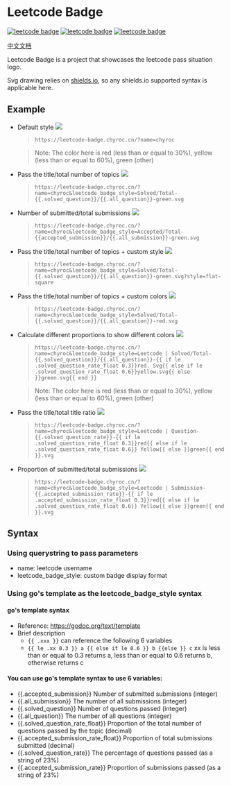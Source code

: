 # Leetcode Badge

[![leetcode badge](https://leetcode-badge.chyroc.cn/?name=chyroc&refresh=true)](https://github.com/Chyroc/leetcode-badge)
[![leetcode badge](https://leetcode-badge.chyroc.cn/?name=chyroc&leetcode_badge_style=Leetcode%20|%20Question-{{.solved_question_rate}}-{{%20if%20le%20.solved_question_rate_float%200.3}}red{{%20else%20if%20le%20.solved_question_rate_float%200.6}}yellow{{%20else%20}}green{{%20end%20}}.svg&refresh=true)](https://github.com/Chyroc/leetcode-badge)
[![leetcode badge](https://leetcode-badge.chyroc.cn/?name=chyroc&leetcode_badge_style=Leetcode%20|%20Submission-{{.accepted_submission_rate}}-{{%20if%20le%20.accepted_submission_rate_float%200.3}}red{{%20else%20if%20le%20.solved_question_rate_float%200.6}}yellow{{%20else%20}}green{{%20end%20}}.svg&refresh=true)](https://github.com/Chyroc/leetcode-badge)

[中文文档](./README.md)

Leetcode Badge is a project that showcases the leetcode pass situation logo.

Svg drawing relies on [shields.io](http://shields.io/), so any shields.io supported syntax is applicable here.

## Example

* Default style ![](https://leetcode-badge.chyroc.cn/?name=chyroc&refresh=true)
  > `https://leetcode-badge.chyroc.cn/?name=chyroc`

  > Note: The color here is red (less than or equal to 30%), yellow (less than or equal to 60%), green (other)

* Pass the title/total number of topics ![](https://leetcode-badge.chyroc.cn/?name=chyroc&leetcode_badge_style=Solved/Total-{{solve_question}}/{{all_question}}-green.svg&refresh=true)
  > `https://leetcode-badge.chyroc.cn/?name=chyroc&leetcode_badge_style=Solved/Total-{{.solved_question}}/{{.all_question}}-green.svg`

* Number of submitted/total submissions ![](https://leetcode-badge.chyroc.cn/?name=chyroc&leetcode_badge_style=Accepted/Total-{{accepted_submission}}/{{all_submission}}-green.svg&refresh=true)
  > `https://leetcode-badge.chyroc.cn/?name=chyroc&leetcode_badge_style=Accepted/Total-{{accepted_submission}}/{{.all_submission}}-green.svg`

* Pass the title/total number of topics + custom style ![](https://leetcode-badge.chyroc.cn/?name=chyroc&leetcode_badge_style=Solved/Total-{{.solved_question}}/{{.all_question}}-green.svg?style=flat-square&refresh=true)
  > `https://leetcode-badge.chyroc.cn/?name=chyroc&leetcode_badge_style=Solved/Total-{{.solved_question}}/{{.all_question}}-green.svg?style=flat-square`

* Pass the title/total number of topics + custom colors ![](https://leetcode-badge.chyroc.cn/?name=chyroc&leetcode_badge_style=Solved/Total-{{.solved_question}}/{{.all_question}}-red.svg&refresh=true)
  > `https://leetcode-badge.chyroc.cn/?name=chyroc&leetcode_badge_style=Solved/Total-{{.solved_question}}/{{.all_question}}-red.svg`

* Calculate different proportions to show different colors ![](https://leetcode-badge.chyroc.cn/?name=chyroc&leetcode_badge_style=Leetcode%20|%20Solved/Total-{{solve_question}}/{{.all_question}}-{{if%20le%20.solved_question_rate_float%200.3}}red.svg{{else%20if%20le%20.solved_question_rate_float%200.6}}yellow.svg{{else}}green.svg{{end}}&refresh=true)
  > `https://leetcode-badge.chyroc.cn/?name=chyroc&leetcode_badge_style=Leetcode | Solved/Total-{{.solved_question}}/{{.all_question}}-{{ if le .solved_question_rate_float 0.3}}red. Svg{{ else if le .solved_question_rate_float 0.6}}yellow.svg{{ else }}green.svg{{ end }}`

  > Note: The color here is red (less than or equal to 30%), yellow (less than or equal to 60%), green (other)

* Pass the title/total title ratio ![](https://leetcode-badge.chyroc.cn/?name=chyroc&leetcode_badge_style=Leetcode%20|%20Question-{{.solved_question_rate}}-{{%20if%20le%20.solved_question_rate_float%200.3}}red{{%20else%20if%20le%20.solved_question_rate_float%200.6}}yellow{{%20else%20}}green{{%20end%20}}.svg&refresh=true)
  > `https://leetcode-badge.chyroc.cn/?name=chyroc&leetcode_badge_style=Leetcode | Question-{{.solved_question_rate}}-{{ if le .solved_question_rate_float 0.3}}red{{ else if le .solved_question_rate_float 0.6}} Yellow{{ else }}green{{ end }}.svg`

* Proportion of submitted/total submissions ![](https://leetcode-badge.chyroc.cn/?name=chyroc&leetcode_badge_style=Leetcode%20|%20Submission-{{.accepted_submission_rate}}-{{%20if%20le%20.accepted_submission_rate_float%200.3}}red{{%20else%20if%20le%20.solved_question_rate_float%200.6}}yellow{{%20else%20}}green{{%20end%20}}.svg&refresh=true)
  > `https://leetcode-badge.chyroc.cn/?name=chyroc&leetcode_badge_style=Leetcode | Submission-{{.accepted_submission_rate}}-{{ if le .accepted_submission_rate_float 0.3}}red{{ else if le .solved_question_rate_float 0.6}} Yellow{{ else }}green{{ end }}.svg`

## Syntax

### Using querystring to pass parameters
* name: leetcode username
* leetcode_badge_style: custom badge display format

### Using go's template as the leetcode_badge_style syntax

#### go's template syntax

* Reference: https://godoc.org/text/template
* Brief description
  * `{{ .xxx }}` can reference the following 6 variables
  * `{{ le .xx 0.3 }} a {{ else if le 0.6 }} b {{else }} c` xx is less than or equal to 0.3 returns a, less than or equal to 0.6 returns b, otherwise returns c

#### You can use go's template syntax to use 6 variables:
* {{.accepted_submission}} Number of submitted submissions (integer)
* {{.all_submission}} The number of all submissions (integer)
* {{.solved_question}} Number of questions passed (integer)
* {{.all_question}} The number of all questions (integer)
* {{.solved_question_rate_float}} Proportion of the total number of questions passed by the topic (decimal)
* {{.accepted_submission_rate_float}} Proportion of total submissions submitted (decimal)
* {{.solved_question_rate}} The percentage of questions passed  (as a string of 23%)
* {{.accepted_submission_rate}} Proportion of submissions passed (as a string of 23%)

